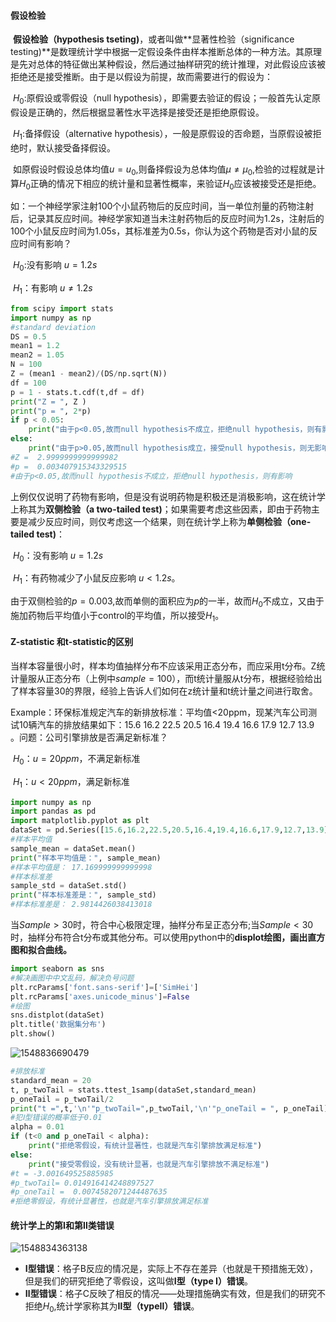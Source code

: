 #### 假设检验

​        **假设检验（hypothesis tseting)**，或者叫做**显著性检验（significance testing)**是数理统计学中根据一定假设条件由样本推断总体的一种方法。其原理是先对总体的特征做出某种假设，然后通过抽样研究的统计推理，对此假设应该被拒绝还是接受推断。由于是以假设为前提，故而需要进行的假设为：

​    $H_0$:原假设或零假设（null hypothesis），即需要去验证的假设；一般首先认定原假设是正确的，然后根据显著性水平选择是接受还是拒绝原假设。

​    $H_1$:备择假设（alternative hypothesis），一般是原假设的否命题，当原假设被拒绝时，默认接受备择假设。

​    如原假设时假设总体均值$u=u_0$,则备择假设为总体均值$μ≠μ_0$,检验的过程就是计算$H_0$正确的情况下相应的统计量和显著性概率，来验证$H_0$应该被接受还是拒绝。

如：一个神经学家注射100个小鼠药物后的反应时间，当一单位剂量的药物注射后，记录其反应时间。神经学家知道当未注射药物后的反应时间为1.2s，注射后的100个小鼠反应时间为1.05s，其标准差为0.5s，你认为这个药物是否对小鼠的反应时间有影响？

​        $H_0$:没有影响 $u=1.2s$

​        $H_1$：有影响 $u\neq1.2s$

```python
from scipy import stats
import numpy as np
#standard deviation
DS = 0.5
mean1 = 1.2
mean2 = 1.05
N = 100
Z = (mean1 - mean2)/(DS/np.sqrt(N))
df = 100
p = 1 - stats.t.cdf(t,df = df)
print("Z = ", Z )
print("p = ", 2*p)
if p < 0.05:
    print("由于p<0.05,故而null hypothesis不成立，拒绝null hypothesis，则有影响")
else:
    print("由于p>0.05,故而null hypothesis成立，接受null hypothesis，则无影响")
#Z =  2.9999999999999982
#p =  0.003407915343329515
#由于p<0.05,故而null hypothesis不成立，拒绝null hypothesis，则有影响
```

上例仅仅说明了药物有影响，但是没有说明药物是积极还是消极影响，这在统计学上称其为**双侧检验（a two-tailed test)**；如果需要考虑这些因素，即由于药物主要是减少反应时间，则仅考虑这一个结果，则在统计学上称为**单侧检验（one-tailed test)**：

​        $H_0​$：没有影响 $u=1.2s​$

​        $H_1$：有药物减少了小鼠反应影响 $u<1.2s。$

由于双侧检验的$p=0.003$,故而单侧的面积应为$p$的一半，故而$H_0$不成立，又由于施加药物后平均值小于control的平均值，所以接受$H_1$。

#### Z-statistic 和t-statistic的区别

当样本容量很小时，样本均值抽样分布不应该采用正态分布，而应采用t分布。Z统计量服从正态分布（上例中$sample =100$），而t统计量服从t分布，根据经验给出了样本容量30的界限，经验上告诉人们如何在z统计量和t统计量之间进行取舍。

Example：环保标准规定汽车的新排放标准：平均值<20ppm，现某汽车公司测试10辆汽车的排放结果如下：15.6 16.2 22.5 20.5 16.4 19.4 16.6 17.9 12.7 13.9 。问题：公司引擎排放是否满足新标准？

​        $H_0$：$u=20ppm$，不满足新标准

​        $H_1$：$u<20ppm$，满足新标准

```python
import numpy as np
import pandas as pd
import matplotlib.pyplot as plt
dataSet = pd.Series([15.6,16.2,22.5,20.5,16.4,19.4,16.6,17.9,12.7,13.9])
#样本平均值
sample_mean = dataSet.mean()
print("样本平均值是：", sample_mean)
#样本平均值是： 17.169999999999998
#样本标准差
sample_std = dataSet.std()
print("样本标准差是：", sample_std)
#样本标准差是： 2.9814426038413018
```

当$Sample >30$时，符合中心极限定理，抽样分布呈正态分布;当$Sample<30$时，抽样分布符合t分布或其他分布。可以使用python中的**displot绘图，画出直方图和拟合曲线。**

```python
import seaborn as sns
#解决画图中中文乱码，解决负号问题
plt.rcParams['font.sans-serif']=['SimHei']
plt.rcParams['axes.unicode_minus']=False
#绘图
sns.distplot(dataSet)
plt.title('数据集分布')
plt.show()
```

![1548836690479](C:\Users\18019\AppData\Roaming\Typora\typora-user-images\1548836690479.png)

```python
#排放标准
standard_mean = 20
t, p_twoTail = stats.ttest_1samp(dataSet,standard_mean)
p_oneTail = p_twoTail/2
print("t =",t,'\n'"p_twoTail=",p_twoTail,'\n'"p_oneTail = ", p_oneTail)
#犯Ⅰ型错误的概率低于0.01
alpha = 0.01
if (t<0 and p_oneTail < alpha):
    print("拒绝零假设，有统计显著性，也就是汽车引擎排放满足标准")
else:
    print("接受零假设，没有统计显著，也就是汽车引擎排放不满足标准")
#t = -3.001649525885985 
#p_twoTail= 0.014916414248897527 
#p_oneTail =  0.0074582071244487635
#拒绝零假设，有统计显著性，也就是汽车引擎排放满足标准
```

#### 统计学上的第Ⅰ和第Ⅱ类错误

![1548834363138](C:\Users\18019\AppData\Roaming\Typora\typora-user-images\1548834363138.png)

- **Ⅰ型错误**：格子B反应的情况是，实际上不存在差异（也就是干预措施无效），但是我们的研究拒绝了零假设，这叫做**Ⅰ型（type Ⅰ）错误**。
- **Ⅱ型错误**：格子C反映了相反的情况——处理措施确实有效，但是我们的研究不拒绝$H_0$,统计学家称其为**Ⅱ型（typeⅡ）错误**。































































































































































































